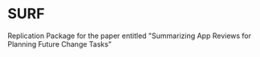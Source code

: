 # SURF
Replication Package for the paper entitled "Summarizing App Reviews for Planning Future Change Tasks"
